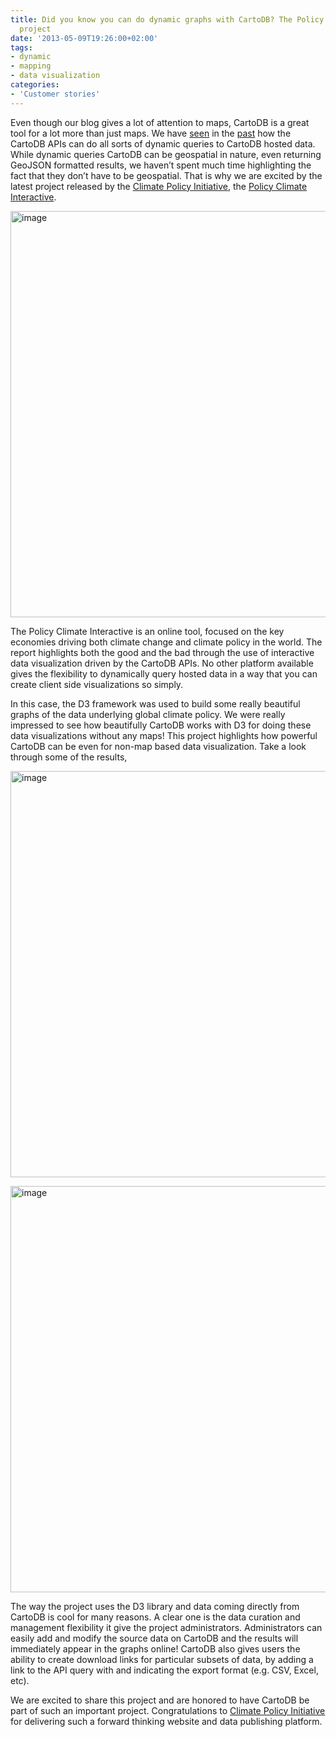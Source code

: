 ```yaml
---
title: Did you know you can do dynamic graphs with CartoDB? The Policy Climate Interactive
  project
date: '2013-05-09T19:26:00+02:00'
tags:
- dynamic
- mapping
- data visualization
categories:
- 'Customer stories'
---
```


Even though our blog gives a lot of attention to maps, CartoDB is a great tool for a lot more than just maps. We have <a href="http://blog.cartodb.com/post/45750027785/exploring-the-differences-in-dynamic-data-through-time" target="_blank">seen</a> in the <a href="http://blog.cartodb.com/post/39680106243/cartodb-makes-d3-maps-a-breeze" target="_blank">past</a> how the CartoDB APIs can do all sorts of dynamic queries to CartoDB hosted data. While dynamic queries CartoDB can be geospatial in nature, even returning GeoJSON formatted results, we haven’t spent much time highlighting the fact that they don’t have to be geospatial. That is why we are excited by the latest project released by the <a href="http://climatepolicyinitiative.org/" target="_blank">Climate Policy Initiative</a>, the <a href="http://www.thepolicyclimate.org/">Policy Climate Interactive</a>.

<a href="http://www.thepolicyclimate.org/" target="_blank"><img alt="image" src="http://i.imgur.com/0TIHgo8.png" width="650px"/></a>

The Policy Climate Interactive is an online tool, focused on the key economies driving both climate change and climate policy in the world. The report highlights both the good and the bad through the use of interactive data visualization driven by the CartoDB APIs. No other platform available gives the flexibility to dynamically query hosted data in a way that you can create client side visualizations so simply.

In this case, the D3 framework was used to build some really beautiful graphs of the data underlying global climate policy. We were really impressed to see how beautifully CartoDB works with D3 for doing these data visualizations without any maps! This project highlights how powerful CartoDB can be even for non-map based data visualization. Take a look through some of the results,

<a href="http://www.thepolicyclimate.org/regions/brazil/sectors/agriculture" target="_blank"><img alt="image" src="http://i.imgur.com/Oe5OCFu.png" width="650px"/></a>

<a href="http://www.thepolicyclimate.org/regions/eu/subjects/emission_drivers" target="_blank"><img alt="image" src="http://i.imgur.com/oqn13Xm.png" width="650px"/></a>

The way the project uses the D3 library and data coming directly from CartoDB is cool for many reasons. A clear one is the data curation and management flexibility it give the project administrators. Administrators can easily add and modify the source data on CartoDB and the results will immediately appear in the graphs online! CartoDB also gives users the ability to create download links for particular subsets of data, by adding a link to the API query with and indicating the export format (e.g. CSV, Excel, etc).

We are excited to share this project and are honored to have CartoDB be part of such an important project. Congratulations to <a href="http://climatepolicyinitiative.org/">Climate Policy Initiative</a> for delivering such a forward thinking website and data publishing platform.
